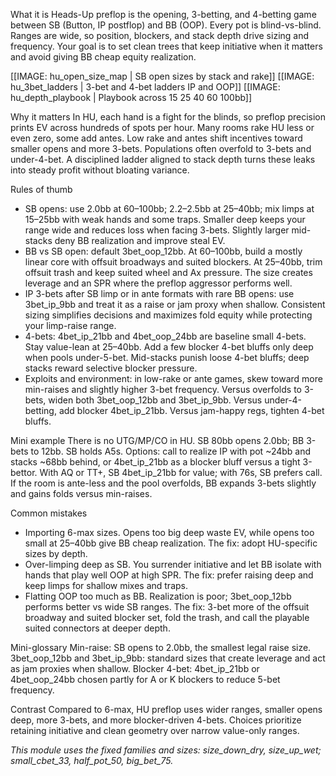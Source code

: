 What it is
Heads-Up preflop is the opening, 3-betting, and 4-betting game between SB (Button, IP postflop) and BB (OOP). Every pot is blind-vs-blind. Ranges are wide, so position, blockers, and stack depth drive sizing and frequency. Your goal is to set clean trees that keep initiative when it matters and avoid giving BB cheap equity realization.

[[IMAGE: hu_open_size_map | SB open sizes by stack and rake]]
[[IMAGE: hu_3bet_ladders | 3-bet and 4-bet ladders IP and OOP]]
[[IMAGE: hu_depth_playbook | Playbook across 15 25 40 60 100bb]]

Why it matters
In HU, each hand is a fight for the blinds, so preflop precision prints EV across hundreds of spots per hour. Many rooms rake HU less or even zero, some add antes. Low rake and antes shift incentives toward smaller opens and more 3-bets. Populations often overfold to 3-bets and under-4-bet. A disciplined ladder aligned to stack depth turns these leaks into steady profit without bloating variance.

Rules of thumb
- SB opens: use 2.0bb at 60–100bb; 2.2–2.5bb at 25–40bb; mix limps at 15–25bb with weak hands and some traps. Smaller deep keeps your range wide and reduces loss when facing 3-bets. Slightly larger mid-stacks deny BB realization and improve steal EV.
- BB vs SB open: default 3bet_oop_12bb. At 60–100bb, build a mostly linear core with offsuit broadways and suited blockers. At 25–40bb, trim offsuit trash and keep suited wheel and Ax pressure. The size creates leverage and an SPR where the preflop aggressor performs well.
- IP 3-bets after SB limp or in ante formats with rare BB opens: use 3bet_ip_9bb and treat it as a raise or jam proxy when shallow. Consistent sizing simplifies decisions and maximizes fold equity while protecting your limp-raise range.
- 4-bets: 4bet_ip_21bb and 4bet_oop_24bb are baseline small 4-bets. Stay value-lean at 25–40bb. Add a few blocker 4-bet bluffs only deep when pools under-5-bet. Mid-stacks punish loose 4-bet bluffs; deep stacks reward selective blocker pressure.
- Exploits and environment: in low-rake or ante games, skew toward more min-raises and slightly higher 3-bet frequency. Versus overfolds to 3-bets, widen both 3bet_oop_12bb and 3bet_ip_9bb. Versus under-4-betting, add blocker 4bet_ip_21bb. Versus jam-happy regs, tighten 4-bet bluffs.

Mini example
There is no UTG/MP/CO in HU. SB 80bb opens 2.0bb; BB 3-bets to 12bb. SB holds A5s. Options: call to realize IP with pot ~24bb and stacks ~68bb behind, or 4bet_ip_21bb as a blocker bluff versus a tight 3-bettor. With AQ or TT+, SB 4bet_ip_21bb for value; with 76s, SB prefers call. If the room is ante-less and the pool overfolds, BB expands 3-bets slightly and gains folds versus min-raises.

Common mistakes
- Importing 6-max sizes. Opens too big deep waste EV, while opens too small at 25–40bb give BB cheap realization. The fix: adopt HU-specific sizes by depth.
- Over-limping deep as SB. You surrender initiative and let BB isolate with hands that play well OOP at high SPR. The fix: prefer raising deep and keep limps for shallow mixes and traps.
- Flatting OOP too much as BB. Realization is poor; 3bet_oop_12bb performs better vs wide SB ranges. The fix: 3-bet more of the offsuit broadway and suited blocker set, fold the trash, and call the playable suited connectors at deeper depth.

Mini-glossary
Min-raise: SB opens to 2.0bb, the smallest legal raise size.
3bet_oop_12bb and 3bet_ip_9bb: standard sizes that create leverage and act as jam proxies when shallow.
Blocker 4-bet: 4bet_ip_21bb or 4bet_oop_24bb chosen partly for A or K blockers to reduce 5-bet frequency.

Contrast
Compared to 6-max, HU preflop uses wider ranges, smaller opens deep, more 3-bets, and more blocker-driven 4-bets. Choices prioritize retaining initiative and clean geometry over narrow value-only ranges.

_This module uses the fixed families and sizes: size_down_dry, size_up_wet; small_cbet_33, half_pot_50, big_bet_75._
